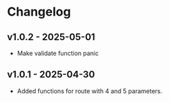 # Changelog

## v1.0.2 - 2025-05-01

- Make validate function panic

## v1.0.1 - 2025-04-30

- Added functions for route with 4 and 5 parameters.
